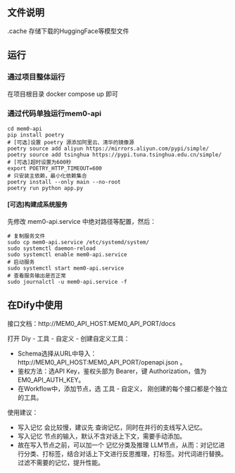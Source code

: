 ## 文件说明
.cache  存储下载的HuggingFace等模型文件

## 运行
### 通过项目整体运行
在项目根目录 docker compose up 即可

### 通过代码单独运行mem0-api
```
cd mem0-api
pip install poetry
# [可选]设置 poetry 源添加阿里云、清华的镜像源
poetry source add aliyun https://mirrors.aliyun.com/pypi/simple/
poetry source add tsinghua https://pypi.tuna.tsinghua.edu.cn/simple/
# [可选]超时设置为600秒
export POETRY_HTTP_TIMEOUT=600  
# 只安装主依赖，最小化依赖集合
poetry install --only main --no-root
poetry run python app.py
```

#### [可选]构建成系统服务 
先修改 mem0-api.service 中绝对路径等配置，然后：  
```
# 复制服务文件
sudo cp mem0-api.service /etc/systemd/system/
sudo systemctl daemon-reload
sudo systemctl enable mem0-api.service
# 启动服务
sudo systemctl start mem0-api.service
# 查看服务输出是否正常
sudo journalctl -u mem0-api.service -f
```

## 在Dify中使用
接口文档：http://MEM0_API_HOST:MEM0_API_PORT/docs   

打开 Diy - 工具 - 自定义 - 创建自定义工具：
- Schema选择从URL中导入： http://MEM0_API_HOST:MEM0_API_PORT/openapi.json 。
- 鉴权方法：选API Key，鉴权头部为 Bearer，键 Authorization，值为 EM0_API_AUTH_KEY。  
- 在Workflow中，添加节点，选 工具 - 自定义， 刚创建的每个接口都是个独立的工具。  

使用建议：  
- 写入记忆 会比较慢，建议先 查询记忆，同时在并行的支线写入记忆。 
- 写入记忆 节点的输入，默认不含对话上下文，需要手动添加。  
- 故在写入节点之前，可以加一个 记忆分类及推理 LLM节点，从而：对记忆进行分类、打标签，结合对话上下文进行反思推理，打标签。对代词进行替换。过滤不需要的记忆，提升性能。  

